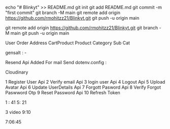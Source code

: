 echo "# Blinkyt" >> README.md
git init
git add README.md
git commit -m "first commit"
git branch -M main
git remote add origin https://github.com/rmohitzz21/Blinkyt.git
git push -u origin main


git remote add origin https://github.com/rmohitzz21/Blinkyt.git
git branch -M main
git push -u origin main




<!-- Tables -->

User
Order
Address
CartProduct
Product
Category
Sub Cat 

<!-- User.Controler -->
gensalt : - 


<!-- SendEmail.Js -->
Resend Api Added For mail Send
dotenv.config  : 

<!-- For Avatar -->

Cloudinary 


1 Register User Api
2 Verify email Api
3 login user Api
4 Logout Api
5 Upload Avatar Api
6 Update UserDetails Api
7 Forgott Pasword Api
8 Verify Forgot Paswword Otp
9 Reset Password Api
10 Refresh Token


1 : 41 
5: 21

3 video 9:10

7:06:45